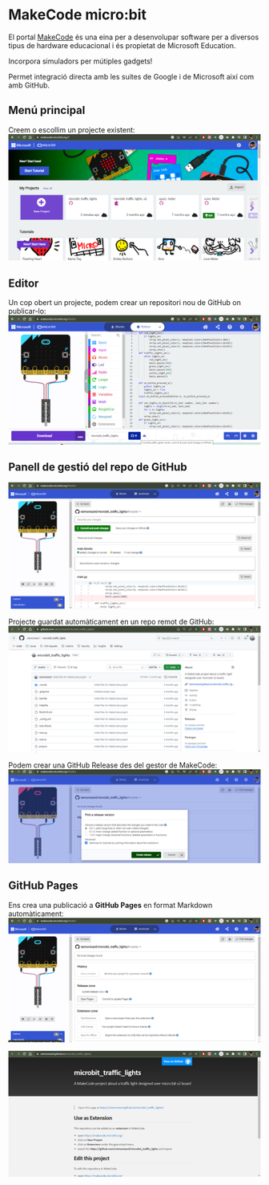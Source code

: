 # MakeCode micro:bit
El portal [MakeCode](https://makecode.microbit.org/) és una eina per a desenvolupar software per a diversos tipus de hardware educacional i és propietat de Microsoft Education.

Incorpora simuladors per mútiples gadgets!

Permet integració directa amb les suites de Google i de Microsoft així com amb GitHub.

## Menú principal
Creem o escollim un projecte existent:
![](img/Pasted%20image%2020240619183241.png)

## Editor
Un cop obert un projecte, podem crear un repositori nou de GitHub on publicar-lo:
![](img/Pasted%20image%2020240619183454.png)

## Panell de gestió del repo de GitHub
![](img/Pasted%20image%2020240619183552.png)

Projecte guardat automàticament en un repo remot de GitHub:
![](img/Pasted%20image%2020240619183729.png)

Podem crear una GitHub Release des del gestor de MakeCode:
![](img/Pasted%20image%2020240619184036.png)

## GitHub Pages
Ens crea una publicació a **GitHub Pages** en format Markdown automàticament:
![](img/Pasted%20image%2020240619184111.png)

![](img/Pasted%20image%2020240619184135.png)
